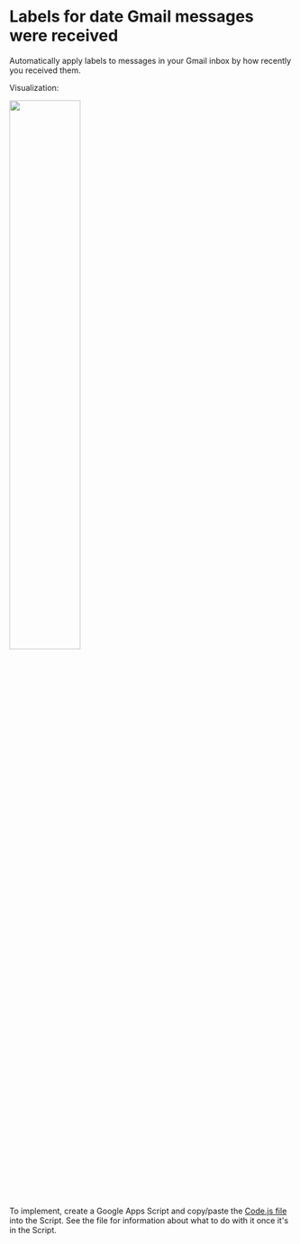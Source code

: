 # Labels for date Gmail messages were received
Automatically apply labels to messages in your Gmail inbox by how recently you received them.

Visualization:

<img src="sample_inbox.png" width="50%" />

To implement, create a Google Apps Script and copy/paste the [Code.js file](Code.js) into the Script. See the file for information about what to do with it once it's in the Script.
